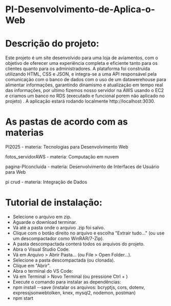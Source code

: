 # PI-Desenvolvimento-de-Aplica-o-Web

# Descrição do projeto:
Este projeto é um site desenvolvido para uma loja de aviamentos, com o objetivo de oferecer uma experiência completa e eficiente tanto para os clientes quanto para os administradores. A plataforma foi construída utilizando HTML, CSS e JSON, e integra-se a uma API responsável pela comunicação com o banco de dados com o uso de um datawerehouse para alimentar informações, garantindo dinamismo e atualização em tempo real das informações, por ultimo fizemos nosso servidor na AWS usando o EC2 e criamos um banco no RDS (executado e funcional porem não aplicado no projeto) . A aplicação estará rodando localmente http://localhost:3030. 

# As pastas de acordo com as materias 
PI2025 - materia: Tecnologias para Desenvolvimento Web

fotos_servidorAWS - materia: Computação em nuvem

pagina-PIconcluida - materia: Desenvolvimento de Interfaces de Usuário para Web

pi crud - materia: Integração de Dados

# Tutorial de instalação:
- Selecione o arquivo em zip.
- Aguarde o download terminar.
- Vá até a pasta onde o arquivo .zip foi salvo.
- Clique com o botão direito no arquivo e escolha "Extrair tudo..." (ou use um descompactador como WinRAR/7-Zip).
- A pasta descompactada conterá todos os arquivos do projeto.
- Abra o Visual Studio Code.
- Vá em Arquivo > Abrir Pasta... (ou File > Open Folder...).
- Selecione a pasta descompactada (ou clonada).
- Clique em "Abrir".
- Abra o terminal do VS Code:
- Vá em Terminal > Novo Terminal (ou pressione Ctrl + )
- Execute o comando para instalar as dependências:
- npm install --save (instalar os arquivos: bcryptjs, cors, dotenv, expressjsonwebtolken, knex, mysql2, nodemon, postman)
- npm start 
